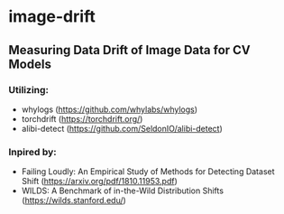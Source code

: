 # image-drift
## Measuring Data Drift of Image Data for CV Models
### Utilizing:
- whylogs (https://github.com/whylabs/whylogs)
- torchdrift (https://torchdrift.org/)
- alibi-detect (https://github.com/SeldonIO/alibi-detect)

### Inpired by:
- Failing Loudly: An Empirical Study of Methods for Detecting Dataset Shift (https://arxiv.org/pdf/1810.11953.pdf)
- WILDS: A Benchmark of in-the-Wild Distribution Shifts (https://wilds.stanford.edu/)
